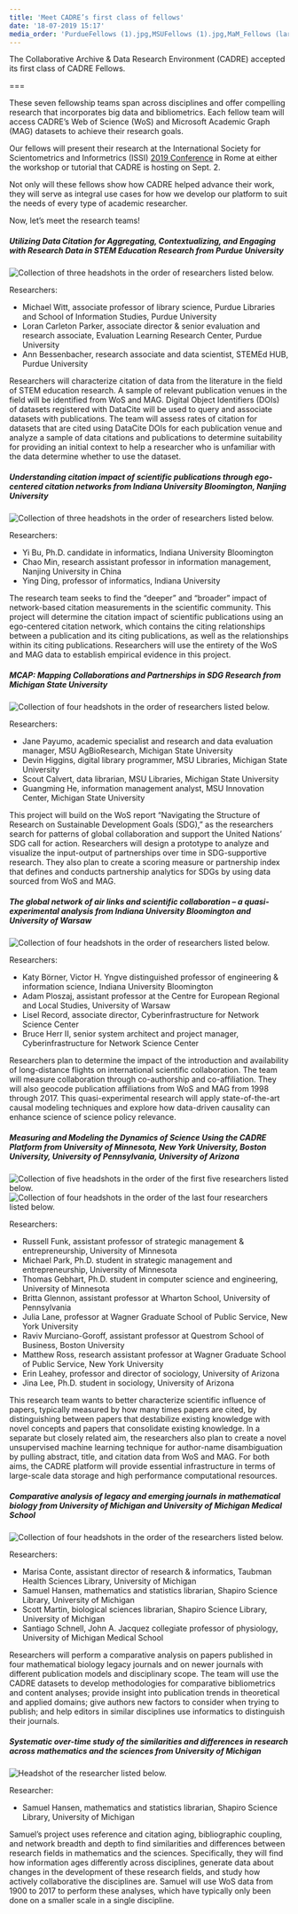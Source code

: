 ```yaml
---
title: 'Meet CADRE’s first class of fellows'
date: '18-07-2019 15:17'
media_order: 'PurdueFellows (1).jpg,MSUFellows (1).jpg,MaM_Fellows (large 2) (1).jpg,MaM_Fellows (large 1) (1).jpg,CitationFellows (1).jpg,UMich_Hansen (1).jpg,UMichFellows (1).jpg,QuasiExpFellows (1).jpg,CarolineXiaojing.png'
---
```


The Collaborative Archive & Data Research Environment (CADRE) accepted its first class of CADRE Fellows. 

===

These seven fellowship teams span across disciplines and offer compelling research that incorporates big data and bibliometrics. Each fellow team will access CADRE’s Web of Science (WoS) and Microsoft Academic Graph (MAG) datasets to achieve their research goals. 

Our fellows will present their research at the International Society for Scientometrics and Informetrics (ISSI) [2019 Conference](https://www.issi2019.org) in Rome at either the workshop or tutorial that CADRE is hosting on Sept. 2.

Not only will these fellows show how CADRE helped advance their work, they will serve as integral use cases for how we develop our platform to suit the needs of every type of academic researcher. 

Now, let’s meet the research teams!


##### **Utilizing Data Citation for Aggregating, Contextualizing, and Engaging with Research Data in STEM Education Research** from Purdue University
#####

![Collection of three headshots in the order of researchers listed below.](PurdueFellows%20%281%29.jpg)

Researchers: 

* Michael Witt, associate professor of library science, Purdue Libraries and School of Information Studies, Purdue University
* Loran Carleton Parker, associate director & senior evaluation and research associate, Evaluation Learning Research Center, Purdue University 
* Ann Bessenbacher, research associate and data scientist, STEMEd HUB, Purdue University

Researchers will characterize citation of data from the literature in the field of STEM education research. A sample of relevant publication venues in the field will be identified from WoS and MAG. Digital Object Identifiers (DOIs) of datasets registered with DataCite will be used to query and associate datasets with publications. The team will assess rates of citation for datasets that are cited using DataCite DOIs for each publication venue and analyze a sample of data citations and publications to determine suitability for providing an initial context to help a researcher who is unfamiliar with the data determine whether to use the dataset.


##### **Understanding citation impact of scientific publications through ego-centered citation networks** from Indiana University Bloomington, Nanjing University
##### 

![Collection of three headshots in the order of researchers listed below.](CitationFellows%20%281%29.jpg)

Researchers:

* Yi Bu, Ph.D. candidate in informatics, Indiana University Bloomington
* Chao Min, research assistant professor in information management, Nanjing University in China
* Ying Ding, professor of informatics, Indiana University

The research team seeks to find the “deeper” and “broader” impact of network-based citation measurements in the scientific community. This project will determine the citation impact of scientific publications using an ego-centered citation network, which contains the citing relationships between a publication and its citing publications, as well as the relationships within its citing publications. Researchers will use the entirety of the WoS and MAG data to establish empirical evidence in this project.


##### **MCAP: Mapping Collaborations and Partnerships in SDG Research** from Michigan State University 
##### 

![Collection of four headshots in the order of researchers listed below.](MSUFellows%20%281%29.jpg)

Researchers:

* Jane Payumo, academic specialist and research and data evaluation manager, MSU AgBioResearch, Michigan State University 
* Devin Higgins, digital library programmer, MSU Libraries, Michigan State University
* Scout Calvert, data librarian, MSU Libraries, Michigan State University
* Guangming He, information management analyst, MSU Innovation Center, Michigan State University

This project will build on the WoS report “Navigating the Structure of Research on Sustainable Development Goals (SDG),” as the researchers search for patterns of global collaboration and support the United Nations’ SDG call for action. Researchers will design a prototype to analyze and visualize the input-output of partnerships over time in SDG-supportive research. They also plan to create a scoring measure or partnership index that defines and conducts partnership analytics for SDGs by using data sourced from WoS and MAG.


##### **The global network of air links and scientific collaboration – a quasi-experimental analysis** from Indiana University Bloomington and University of Warsaw 
##### 

![Collection of four headshots in the order of researchers listed below.](QuasiExpFellows%20%281%29.jpg)

Researchers:

* Katy Börner, Victor H. Yngve distinguished professor of engineering & information science, Indiana University Bloomington
* Adam Ploszaj, assistant professor at the Centre for European Regional and Local Studies, University of Warsaw
* Lisel Record, associate director, Cyberinfrastructure for Network Science Center
* Bruce Herr II, senior system architect and project manager, Cyberinfrastructure for Network Science Center

Researchers plan to determine the impact of the introduction and availability of long-distance flights on international scientific collaboration. The team will measure collaboration through co-authorship and co-affiliation. They will also geocode publication affiliations from WoS and MAG from 1998 through 2017. This quasi-experimental research will apply state-of-the-art causal modeling techniques and explore how data-driven causality can enhance science of science policy relevance.


##### **Measuring and Modeling the Dynamics of Science Using the CADRE Platform** from University of Minnesota, New York University, Boston University, University of Pennsylvania, University of Arizona
##### 

![Collection of five headshots in the order of the first five researchers listed below.](MaM_Fellows%20%28large%201%29%20%281%29.jpg)
![Collection of four headshots in the order of the last four researchers listed below.](MaM_Fellows%20%28large%202%29%20%281%29.jpg)

Researchers:

* Russell Funk, assistant professor of strategic management & entrepreneurship, University of Minnesota
* Michael Park, Ph.D. student in strategic management and entrepreneurship, University of Minnesota
* Thomas Gebhart, Ph.D. student in computer science and engineering, University of Minnesota 
* Britta Glennon, assistant professor at Wharton School, University of Pennsylvania
* Julia Lane, professor at Wagner Graduate School of Public Service, New York University 
* Raviv Murciano-Goroff, assistant professor at Questrom School of Business, Boston University 
* Matthew Ross, research assistant professor at Wagner Graduate School of Public Service, New York University 
* Erin Leahey, professor and director of sociology, University of Arizona 
* Jina Lee, Ph.D. student in sociology, University of Arizona

This research team wants to better characterize scientific influence of papers, typically measured by how many times papers are cited, by distinguishing between papers that destabilize existing knowledge with novel concepts and papers that consolidate existing knowledge. In a separate but closely related aim, the researchers also plan to create a novel unsupervised machine learning technique for author-name disambiguation by pulling abstract, title, and citation data from WoS and MAG. For both aims, the CADRE platform will provide essential infrastructure in terms of large-scale data storage and high performance computational resources.


##### **Comparative analysis of legacy and emerging journals in mathematical biology** from University of Michigan and University of Michigan Medical School
##### 

![Collection of four headshots in the order of the researchers listed below.](UMichFellows%20%281%29.jpg)

Researchers:

* Marisa Conte, assistant director of research & informatics, Taubman Health Sciences Library, University of Michigan
* Samuel Hansen, mathematics and statistics librarian, Shapiro Science Library, University of Michigan
* Scott Martin, biological sciences librarian, Shapiro Science Library, University of Michigan
* Santiago Schnell, John A. Jacquez collegiate professor of physiology, University of Michigan Medical School

Researchers will perform a comparative analysis on papers published in four mathematical biology legacy journals and on newer journals with different publication models and disciplinary scope. The team will use the CADRE datasets to develop methodologies for comparative bibliometrics and content analyses; provide insight into publication trends in theoretical and applied domains; give authors new factors to consider when trying to publish; and help editors in similar disciplines use informatics to distinguish their journals.


##### **Systematic over-time study of the similarities and differences in research across mathematics and the sciences** from University of Michigan
##### 

![Headshot of the researcher listed below.](UMich_Hansen%20%281%29.jpg)

Researcher:

* Samuel Hansen, mathematics and statistics librarian, Shapiro Science Library, University of Michigan

Samuel’s project uses reference and citation aging, bibliographic coupling, and network breadth and depth to find similarities and differences between research fields in mathematics and the sciences. Specifically, they will find how information ages differently across disciplines, generate data about changes in the development of these research fields, and study how actively collaborative the disciplines are. Samuel will use WoS data from 1900 to 2017 to perform these analyses, which have typically only been done on a smaller scale in a single discipline.